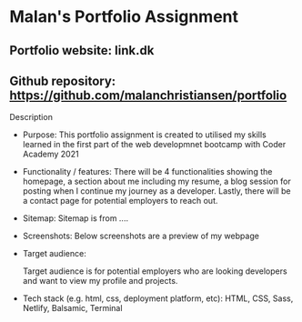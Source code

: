# Malan's Portfolio Assignment

## Portfolio website: link.dk

## Github repository: https://github.com/malanchristiansen/portfolio

Description

- Purpose:
  This portfolio assignment is created to utilised my skills learned in the first part of the web developmnet bootcamp with Coder Academy 2021
- Functionality / features:
  There will be 4 functionalities showing the homepage, a section about me including my resume, a blog session for posting when I continue my journey as a developer. Lastly, there will be a contact page for potential employers to reach out.
- Sitemap:
  Sitemap is from ....
- Screenshots:
  Below screenshots are a preview of my webpage
- Target audience:

  Target audience is for potential employers who are looking developers and want to view my profile and projects.

- Tech stack (e.g. html, css, deployment platform, etc):
  HTML, CSS, Sass, Netlify, Balsamic, Terminal
